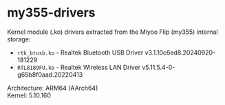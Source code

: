 # my355-drivers

Kernel module (.ko) drivers extracted from the Miyoo Flip (my355) internal storage:  
* `rtk_btusb.ko` - Realtek Bluetooth USB Driver v3.1.10c6ed8.20240920-181229
* `RTL8189FU.ko` - Realtek Wireless LAN Driver v5.11.5.4-0-g65b8f0aad.20220413

Architecture: ARM64 (AArch64)  
Kernel: 5.10.160